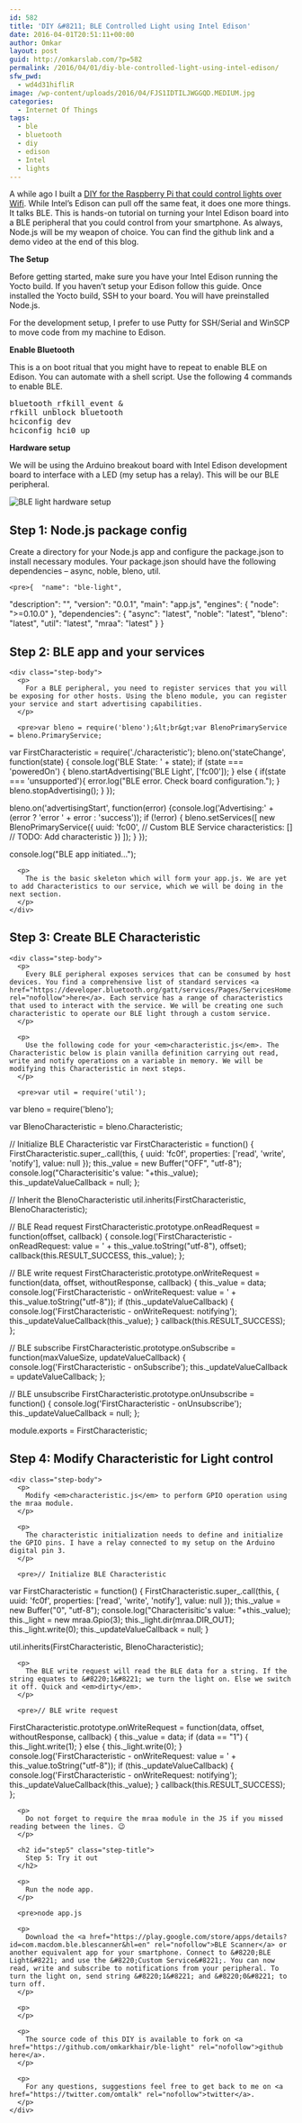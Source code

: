 ```yaml
---
id: 582
title: 'DIY &#8211; BLE Controlled Light using Intel Edison'
date: 2016-04-01T20:51:11+00:00
author: Omkar
layout: post
guid: http://omkarslab.com/?p=582
permalink: /2016/04/01/diy-ble-controlled-light-using-intel-edison/
sfw_pwd:
  - wd4d31hifliR
image: /wp-content/uploads/2016/04/FJS1IDTILJWGGQD.MEDIUM.jpg
categories:
  - Internet Of Things
tags:
  - ble
  - bluetooth
  - diy
  - edison
  - Intel
  - lights
---
```

A while ago I built a <a href="https://www.youtube.com/watch?v=PrQ96u2z29A" target="_blank" rel="nofollow">DIY for the Raspberry Pi that could control lights over Wifi</a>. While Intel’s Edison can pull off the same feat, it does one more things. It talks BLE. This is hands-on tutorial on turning your Intel Edison board into a BLE peripheral that you could control from your smartphone. As always, Node.js will be my weapon of choice. You can find the github link and a demo video at the end of this blog.

**The Setup**

Before getting started, make sure you have your Intel Edison running the Yocto build. If you haven’t setup your Edison follow this guide. Once installed the Yocto build, SSH to your board. You will have preinstalled Node.js.

For the development setup, I prefer to use Putty for SSH/Serial and WinSCP to move code from my machine to Edison.

**Enable Bluetooth**

This is a on boot ritual that you might have to repeat to enable BLE on Edison. You can automate with a shell script. Use the following 4 commands to enable BLE.

<pre>bluetooth_rfkill_event &
rfkill unblock bluetooth
hciconfig dev
hciconfig hci0 up</pre>

**Hardware setup**

We will be using the Arduino breakout board with Intel Edison development board to interface with a LED (my setup has a relay). This will be our BLE peripheral.
  
![BLE light hardware setup](http://cdn.instructables.com/FZP/67ZT/IM2DNILO/FZP67ZTIM2DNILO.MEDIUM.jpg)

<div class="step-container">
  <h2 id="step1" class="step-title">
    Step 1: Node.js package config
  </h2>
  
  <div class="step-body">
    <p>
      Create a directory for your Node.js app and configure the package.json to install necessary modules. Your package.json should have the following dependencies &#8211; async, noble, bleno, util.
    </p>
    
    <pre>{  "name": "ble-light",
  "description": "",
  "version": "0.0.1",
  "main": "app.js",
  "engines": {
    "node": "&gt;=0.10.0"
  },
  "dependencies": {
      "async": "latest",
      "noble": "latest",
      "bleno": "latest",
      "util": "latest",
      "mraa": "latest"
  }
}</pre>
  </div>
  
  <div id="double-inline-ads" class="clearfix">
  </div>
</div>

<div class="step-container">
  <div class="step-container">
    <h2 id="step2" class="step-title">
      Step 2: BLE app and your services
    </h2>
    
    <div class="step-body">
      <p>
        For a BLE peripheral, you need to register services that you will be exposing for other hosts. Using the bleno module, you can register your service and start advertising capabilities.
      </p>
      
      <pre>var bleno = require('bleno');&lt;br&gt;var BlenoPrimaryService = bleno.PrimaryService;
var FirstCharacteristic = require('./characteristic');
bleno.on('stateChange', function(state) {
  console.log('BLE State: ' + state);
  if (state === 'poweredOn') {
    bleno.startAdvertising('BLE Light', ['fc00']);
  }
  else {
    if(state === 'unsupported'){
      error.log("BLE error. Check board configuration.");
    }
    bleno.stopAdvertising();
  }
});

bleno.on('advertisingStart', function(error) {console.log('Advertising:' + (error ? 'error ' + error : 'success'));
  if (!error) {
    bleno.setServices([
      new BlenoPrimaryService({
        uuid: 'fc00', // Custom BLE Service
        characteristics: [] // TODO: Add characteristic
      })
    ]);
  }
});

console.log("BLE app initiated...");</pre>
      
      <p>
        The is the basic skeleton which will form your app.js. We are yet to add Characteristics to our service, which we will be doing in the next section.
      </p>
    </div>
  </div>
  
  <div class="step-container">
    <h2 id="step3" class="step-title">
      Step 3: Create BLE Characteristic
    </h2>
    
    <div class="step-body">
      <p>
        Every BLE peripheral exposes services that can be consumed by host devices. You find a comprehensive list of standard services <a href="https://developer.bluetooth.org/gatt/services/Pages/ServicesHome.aspx" rel="nofollow">here</a>. Each service has a range of characteristics that used to interact with the service. We will be creating one such characteristic to operate our BLE light through a custom service.
      </p>
      
      <p>
        Use the following code for your <em>characteristic.js</em>. The Characteristic below is plain vanilla definition carrying out read, write and notify operations on a variable in memory. We will be modifying this Characteristic in next steps.
      </p>
      
      <pre>var util = require('util');
var bleno = require('bleno');

var BlenoCharacteristic = bleno.Characteristic;

// Initialize BLE Characteristic
var FirstCharacteristic = function() {
  FirstCharacteristic.super_.call(this, {
    uuid: 'fc0f',
    properties: ['read', 'write', 'notify'],
    value: null
  });
  this._value = new Buffer("OFF", "utf-8");
  console.log("Characterisitic's value: "+this._value);
  this._updateValueCallback = null;
};

// Inherit the BlenoCharacteristic
util.inherits(FirstCharacteristic, BlenoCharacteristic);

// BLE Read request
FirstCharacteristic.prototype.onReadRequest = function(offset, callback) {
  console.log('FirstCharacteristic - onReadRequest: value = ' + this._value.toString("utf-8"), offset);
  callback(this.RESULT_SUCCESS, this._value);
};

// BLE write request
FirstCharacteristic.prototype.onWriteRequest = function(data, offset, withoutResponse, callback) {
  this._value = data;
  console.log('FirstCharacteristic - onWriteRequest: value = ' + this._value.toString("utf-8"));
  if (this._updateValueCallback) {
    console.log('FirstCharacteristic - onWriteRequest: notifying');
    this._updateValueCallback(this._value);
  }
  callback(this.RESULT_SUCCESS);
};

// BLE subscribe
FirstCharacteristic.prototype.onSubscribe = function(maxValueSize, updateValueCallback) {
  console.log('FirstCharacteristic - onSubscribe');
  this._updateValueCallback = updateValueCallback;
};

// BLE unsubscribe
FirstCharacteristic.prototype.onUnsubscribe = function() {
  console.log('FirstCharacteristic - onUnsubscribe');
  this._updateValueCallback = null;
};

module.exports = FirstCharacteristic;</pre>
    </div>
  </div>
  
  <div class="step-container">
    <h2 id="step4" class="step-title">
      Step 4: Modify Characteristic for Light control
    </h2>
    
    <div class="step-body">
      <p>
        Modify <em>characteristic.js</em> to perform GPIO operation using the mraa module.
      </p>
      
      <p>
        The characteristic initialization needs to define and initialize the GPIO pins. I have a relay connected to my setup on the Arduino digital pin 3.
      </p>
      
      <pre>// Initialize BLE Characteristic
var FirstCharacteristic = function() {
  FirstCharacteristic.super_.call(this, {
    uuid: 'fc0f',
    properties: ['read', 'write', 'notify'],
    value: null
  });
  this._value = new Buffer("0", "utf-8");
  console.log("Characterisitic's value: "+this._value);
  this._light = new mraa.Gpio(3);
  this._light.dir(mraa.DIR_OUT);
  this._light.write(0);
  this._updateValueCallback = null;
}

util.inherits(FirstCharacteristic, BlenoCharacteristic);</pre>
      
      <p>
        The BLE write request will read the BLE data for a string. If the string equates to &#8220;1&#8221; we turn the light on. Else we switch it off. Quick and <em>dirty</em>.
      </p>
      
      <pre>// BLE write request
FirstCharacteristic.prototype.onWriteRequest = function(data, offset, withoutResponse, callback) {
  this._value = data;
  if (data == "1") {
    this._light.write(1);
  }
  else {
    this._light.write(0);
  }
  console.log('FirstCharacteristic - onWriteRequest: value = ' + this._value.toString("utf-8"));
  if (this._updateValueCallback) {
    console.log('FirstCharacteristic - onWriteRequest: notifying');
    this._updateValueCallback(this._value);
  }
  callback(this.RESULT_SUCCESS);
};</pre>
      
      <p>
        Do not forget to require the mraa module in the JS if you missed reading between the lines. 😉
      </p>
      
      <h2 id="step5" class="step-title">
        Step 5: Try it out
      </h2>
      
      <p>
        Run the node app.
      </p>
      
      <pre>node app.js
</pre>
      
      <p>
        Download the <a href="https://play.google.com/store/apps/details?id=com.macdom.ble.blescanner&hl=en" rel="nofollow">BLE Scanner</a> or another equivalent app for your smartphone. Connect to &#8220;BLE Light&#8221; and use the &#8220;Custom Service&#8221;. You can now read, write and subscribe to notifications from your peripheral. To turn the light on, send string &#8220;1&#8221; and &#8220;0&#8221; to turn off.
      </p>
      
      <p>
      </p>
      
      <p>
        The source code of this DIY is available to fork on <a href="https://github.com/omkarkhair/ble-light" rel="nofollow">github here</a>.
      </p>
      
      <p>
        For any questions, suggestions feel free to get back to me on <a href="https://twitter.com/omtalk" rel="nofollow">twitter</a>.
      </p>
    </div>
  </div>
</div>